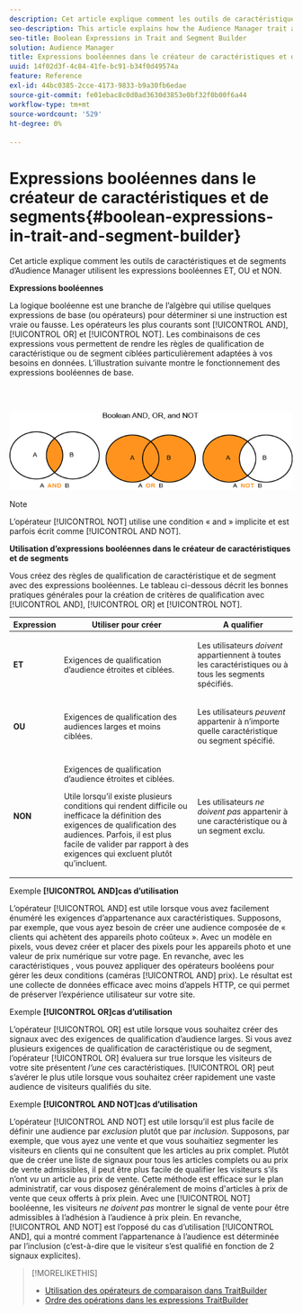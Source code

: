 ```yaml
---
description: Cet article explique comment les outils de caractéristiques et de segments d’Audience Manager utilisent les expressions booléennes ET, OU et NON.
seo-description: This article explains how the Audience Manager trait and segment tools use the Boolean expressions AND, OR, and NOT.
seo-title: Boolean Expressions in Trait and Segment Builder
solution: Audience Manager
title: Expressions booléennes dans le créateur de caractéristiques et de segments
uuid: 14f02d3f-4c84-41fe-bc91-b34f0d49574a
feature: Reference
exl-id: 44bc0385-2cce-4173-9833-b9a30fb6edae
source-git-commit: fe01ebac8c0d0ad3630d3853e0bf32f0b00f6a44
workflow-type: tm+mt
source-wordcount: '529'
ht-degree: 0%

---
```


# Expressions booléennes dans le créateur de caractéristiques et de segments{#boolean-expressions-in-trait-and-segment-builder}

Cet article explique comment les outils de caractéristiques et de segments d’Audience Manager utilisent les expressions booléennes ET, OU et NON.

<!-- 

c_tb_boolean.xml

 -->

**Expressions booléennes**

La logique booléenne est une branche de l’algèbre qui utilise quelques expressions de base (ou opérateurs) pour déterminer si une instruction est vraie ou fausse. Les opérateurs les plus courants sont [!UICONTROL AND], [!UICONTROL OR] et [!UICONTROL NOT]. Les combinaisons de ces expressions vous permettent de rendre les règles de qualification de caractéristique ou de segment ciblées particulièrement adaptées à vos besoins en données. L’illustration suivante montre le fonctionnement des expressions booléennes de base.

<br> 

![](assets/BooleanOverview_small.png)

>[!NOTE]
>
>L’opérateur [!UICONTROL NOT] utilise une condition « and » implicite et est parfois écrit comme [!UICONTROL AND NOT].

**Utilisation d’expressions booléennes dans le créateur de caractéristiques et de segments**

Vous créez des règles de qualification de caractéristique et de segment avec des expressions booléennes. Le tableau ci-dessous décrit les bonnes pratiques générales pour la création de critères de qualification avec [!UICONTROL AND], [!UICONTROL OR] et [!UICONTROL NOT].

<table id="table_C762872C98F54C4A86A2F1C840A86657"> 
 <thead> 
  <tr> 
   <th colname="col1" class="entry"> Expression </th> 
   <th colname="col2" class="entry"> Utiliser pour créer </th> 
   <th colname="col3" class="entry"> A qualifier </th> 
  </tr>
 </thead>
 <tbody> 
  <tr> 
   <td colname="col1"> <p><b><span class="wintitle"> ET </span></b> </p> </td> 
   <td colname="col2"> <p>Exigences de qualification d’audience étroites et ciblées. </p> </td> 
   <td colname="col3"> <p>Les utilisateurs <i>doivent</i> appartiennent à toutes les caractéristiques ou à tous les segments spécifiés. </p> </td> 
  </tr> 
  <tr> 
   <td colname="col1"> <p><b><span class="wintitle"> OU </span></b> </p> </td> 
   <td colname="col2"> <p>Exigences de qualification des audiences larges et moins ciblées. </p> </td> 
   <td colname="col3"> <p>Les utilisateurs <i>peuvent</i> appartenir à n’importe quelle caractéristique ou segment spécifié. </p> </td> 
  </tr> 
  <tr> 
   <td colname="col1"> <p><b><span class="wintitle"> NON</span></b> </p> </td> 
   <td colname="col2"> <p>Exigences de qualification d’audience étroites et ciblées. </p> <p>Utile lorsqu’il existe plusieurs conditions qui rendent difficile ou inefficace la définition des exigences de qualification des audiences. Parfois, il est plus facile de valider par rapport à des exigences qui excluent plutôt qu’incluent. </p> </td> 
   <td colname="col3"> <p>Les utilisateurs <i>ne doivent pas</i> appartenir à une caractéristique ou à un segment exclu. </p> </td> 
  </tr> 
 </tbody> 
</table>

Exemple **[!UICONTROL AND]cas d’utilisation**

L’opérateur [!UICONTROL AND] est utile lorsque vous avez facilement énuméré les exigences d’appartenance aux caractéristiques. Supposons, par exemple, que vous ayez besoin de créer une audience composée de « clients qui achètent des appareils photo coûteux ». Avec un modèle en pixels, vous devez créer et placer des pixels pour les appareils photo et une valeur de prix numérique sur votre page. En revanche, avec les caractéristiques , vous pouvez appliquer des opérateurs booléens pour gérer les deux conditions (caméras [!UICONTROL AND] prix). Le résultat est une collecte de données efficace avec moins d’appels HTTP, ce qui permet de préserver l’expérience utilisateur sur votre site.

Exemple **[!UICONTROL OR]cas d’utilisation**

L’opérateur [!UICONTROL OR] est utile lorsque vous souhaitez créer des signaux avec des exigences de qualification d’audience larges. Si vous avez plusieurs exigences de qualification de caractéristique ou de segment, l’opérateur [!UICONTROL OR] évaluera sur true lorsque les visiteurs de votre site présentent *l’une* ces caractéristiques. [!UICONTROL OR] peut s’avérer le plus utile lorsque vous souhaitez créer rapidement une vaste audience de visiteurs qualifiés du site.

Exemple **[!UICONTROL AND NOT]cas d’utilisation**

L’opérateur [!UICONTROL AND NOT] est utile lorsqu’il est plus facile de définir une audience par *exclusion* plutôt que par *inclusion*. Supposons, par exemple, que vous ayez une vente et que vous souhaitiez segmenter les visiteurs en clients qui ne consultent que les articles au prix complet. Plutôt que de créer une liste de signaux pour tous les articles complets ou au prix de vente admissibles, il peut être plus facile de qualifier les visiteurs s’ils n’ont *vu* un article au prix de vente. Cette méthode est efficace sur le plan administratif, car vous disposez généralement de moins d&#39;articles à prix de vente que ceux offerts à prix plein. Avec une [!UICONTROL NOT] booléenne, les visiteurs *ne doivent pas* montrer le signal de vente pour être admissibles à l’adhésion à l’audience à prix plein. En revanche, [!UICONTROL AND NOT] est l’opposé du cas d’utilisation [!UICONTROL AND], qui a montré comment l’appartenance à l’audience est déterminée par l’inclusion (c’est-à-dire que le visiteur s’est qualifié en fonction de 2 signaux explicites).

>[!MORELIKETHIS]
>
>* [Utilisation des opérateurs de comparaison dans TraitBuilder](../features/traits/trait-comparison-operators.md)
>* [ Ordre des opérations dans les expressions TraitBuilder ](../features/traits/trait-operator-precedence.md)

